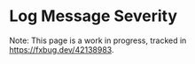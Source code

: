 # Log Message Severity

Note: This page is a work in progress, tracked in https://fxbug.dev/42138983.
